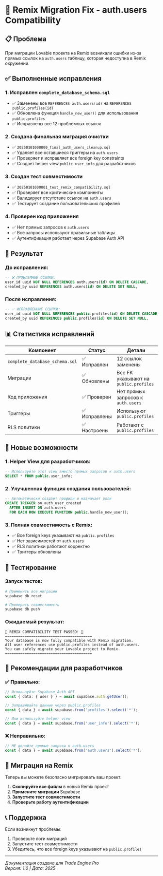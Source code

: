 # 🔧 Remix Migration Fix - auth.users Compatibility

## 📋 **Проблема**
При миграции Lovable проекта на Remix возникали ошибки из-за прямых ссылок на `auth.users` таблицу, которая недоступна в Remix окружении.

## ✅ **Выполненные исправления**

### **1. Исправлен `complete_database_schema.sql`**
- ✅ Заменены все `REFERENCES auth.users(id)` на `REFERENCES public.profiles(id)`
- ✅ Обновлена функция `handle_new_user()` для использования `public.profiles`
- ✅ Исправлены все 12 проблемных ссылок

### **2. Создана финальная миграция очистки**
- ✅ `20250101000000_final_auth_users_cleanup.sql`
- ✅ Удаляет все оставшиеся триггеры на `auth.users`
- ✅ Проверяет и исправляет все foreign key constraints
- ✅ Создает helper view `public.user_info` для разработчиков

### **3. Создан тест совместимости**
- ✅ `20250101000001_test_remix_compatibility.sql`
- ✅ Проверяет все критические компоненты
- ✅ Валидирует отсутствие ссылок на `auth.users`
- ✅ Тестирует создание пользовательских профилей

### **4. Проверен код приложения**
- ✅ Нет прямых запросов к `auth.users`
- ✅ Все запросы используют правильные таблицы
- ✅ Аутентификация работает через Supabase Auth API

## 🚀 **Результат**

### **До исправления:**
```sql
-- ❌ ПРОБЛЕМНЫЕ ССЫЛКИ:
user_id uuid NOT NULL REFERENCES auth.users(id) ON DELETE CASCADE,
created_by uuid REFERENCES auth.users(id) ON DELETE SET NULL,
```

### **После исправления:**
```sql
-- ✅ ИСПРАВЛЕННЫЕ ССЫЛКИ:
user_id uuid NOT NULL REFERENCES public.profiles(id) ON DELETE CASCADE,
created_by uuid REFERENCES public.profiles(id) ON DELETE SET NULL,
```

## 📊 **Статистика исправлений**

| Компонент | Статус | Детали |
|-----------|--------|---------|
| `complete_database_schema.sql` | ✅ Исправлен | 12 ссылок заменены |
| Миграции | ✅ Обновлены | Все FK указывают на `public.profiles` |
| Код приложения | ✅ Проверен | Нет прямых запросов к `auth.users` |
| Триггеры | ✅ Исправлены | Используют `public.profiles` |
| RLS политики | ✅ Настроены | Работают с `public.profiles` |

## 🎯 **Новые возможности**

### **1. Helper View для разработчиков:**
```sql
-- Используйте этот view вместо прямых запросов к auth.users
SELECT * FROM public.user_info;
```

### **2. Улучшенная функция создания пользователей:**
```sql
-- Автоматически создает профили и назначает роли
CREATE TRIGGER on_auth_user_created
  AFTER INSERT ON auth.users
  FOR EACH ROW EXECUTE FUNCTION public.handle_new_user();
```

### **3. Полная совместимость с Remix:**
- ✅ Все foreign keys указывают на `public.profiles`
- ✅ Нет зависимостей от `auth.users`
- ✅ RLS политики работают корректно
- ✅ Триггеры обновлены

## 🧪 **Тестирование**

### **Запуск тестов:**
```bash
# Применить все миграции
supabase db reset

# Проверить совместимость
supabase db push
```

### **Ожидаемый результат:**
```
🎉 REMIX COMPATIBILITY TEST PASSED! 🎉
========================================
Your database is now fully compatible with Remix migration.
All user references use public.profiles instead of auth.users.
You can safely migrate your Lovable project to Remix.
========================================
```

## 📝 **Рекомендации для разработчиков**

### **✅ Правильно:**
```typescript
// Используйте Supabase Auth API
const { data: { user } } = await supabase.auth.getUser();

// Запрашивайте данные через public.profiles
const { data } = await supabase.from('profiles').select('*');

// Или используйте helper view
const { data } = await supabase.from('user_info').select('*');
```

### **❌ Неправильно:**
```typescript
// НЕ делайте прямые запросы к auth.users
const { data } = await supabase.from('auth.users').select('*');
```

## 🔄 **Миграция на Remix**

Теперь вы можете безопасно мигрировать ваш проект:

1. **Скопируйте все файлы** в новый Remix проект
2. **Примените миграции** Supabase
3. **Запустите тест совместимости**
4. **Проверьте работу аутентификации**

## 📞 **Поддержка**

Если возникнут проблемы:
1. Проверьте логи миграций
2. Запустите тест совместимости
3. Убедитесь, что все foreign keys указывают на `public.profiles`

---

*Документация создана для Trade Engine Pro*  
*Версия: 1.0 | Дата: 2025*
